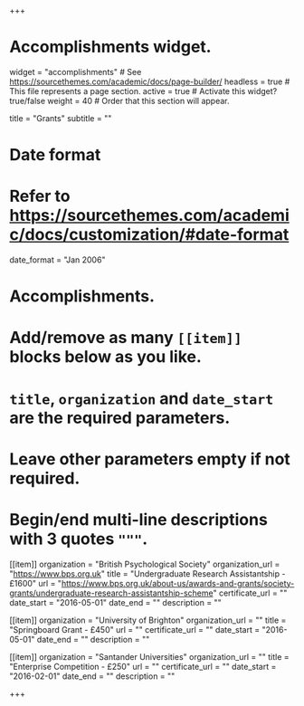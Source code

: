+++
# Accomplishments widget.
widget = "accomplishments"  # See https://sourcethemes.com/academic/docs/page-builder/
headless = true  # This file represents a page section.
active = true  # Activate this widget? true/false
weight = 40  # Order that this section will appear.

title = "Grants"
subtitle = ""

# Date format
#   Refer to https://sourcethemes.com/academic/docs/customization/#date-format
date_format = "Jan 2006"

# Accomplishments.
#   Add/remove as many `[[item]]` blocks below as you like.
#   `title`, `organization` and `date_start` are the required parameters.
#   Leave other parameters empty if not required.
#   Begin/end multi-line descriptions with 3 quotes `"""`.

[[item]]
  organization = "British Psychological Society"
  organization_url = "https://www.bps.org.uk"
  title = "Undergraduate Research Assistantship - £1600"
  url = "https://www.bps.org.uk/about-us/awards-and-grants/society-grants/undergraduate-research-assistantship-scheme"
  certificate_url = ""
  date_start = "2016-05-01"
  date_end = ""
  description = ""

[[item]]
  organization = "University of Brighton"
  organization_url = ""
  title = "Springboard Grant - £450"
  url = ""
  certificate_url = ""
  date_start = "2016-05-01"
  date_end = ""
  description = ""
  
[[item]]
  organization = "Santander Universities"
  organization_url = ""
  title = "Enterprise Competition - £250"
  url = ""
  certificate_url = ""
  date_start = "2016-02-01"
  date_end = ""
  description = ""

+++
